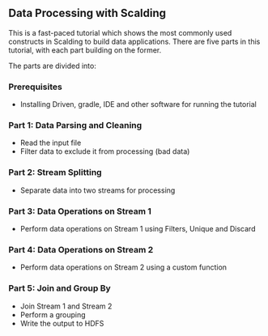 ## Data Processing with Scalding

This is a fast-paced tutorial which shows the most commonly used constructs in Scalding to build 
data applications. There are five parts in this tutorial, with each part building on the former.

The parts are divided into:

### Prerequisites
* Installing Driven, gradle, IDE and other software for running the tutorial

### Part 1: Data Parsing and Cleaning
* Read the input file
* Filter data to exclude it from processing (bad data)

### Part 2: Stream Splitting
* Separate data into two streams for processing

### Part 3: Data Operations on Stream 1
* Perform data operations on Stream 1 using Filters, Unique and Discard 

### Part 4: Data Operations on Stream 2
* Perform data operations on Stream 2 using a custom function

### Part 5: Join and Group By
* Join Stream 1 and Stream 2
* Perform a grouping
* Write the output to HDFS





 
